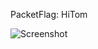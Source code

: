 PacketFlag: HiTom  
  
![Screenshot](https://raw.githubusercontent.com/Cryakl/Ultimate-RAT-Collection/refs/heads/main/Gh0stRat/K8%20Gh0st/Screenshot.png)
